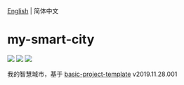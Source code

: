 [English](./README.md) | 简体中文

# my-smart-city

[![](https://img.shields.io/badge/umi-2.7.7-ff69b4.svg?style=flat-square)](https://github.com/umijs/umi)
[![](https://img.shields.io/badge/react-16.8.6-brightgreen.svg?style=flat-square)](https://github.com/facebook/react)
[![](https://img.shields.io/dub/l/vibe-d.svg?style=flat-square)](https://tldrlegal.com/license/mit-license)

我的智慧城市，基于 [basic-project-template](https://github.com/huang6349/basic-project-template) v2019.11.28.001
